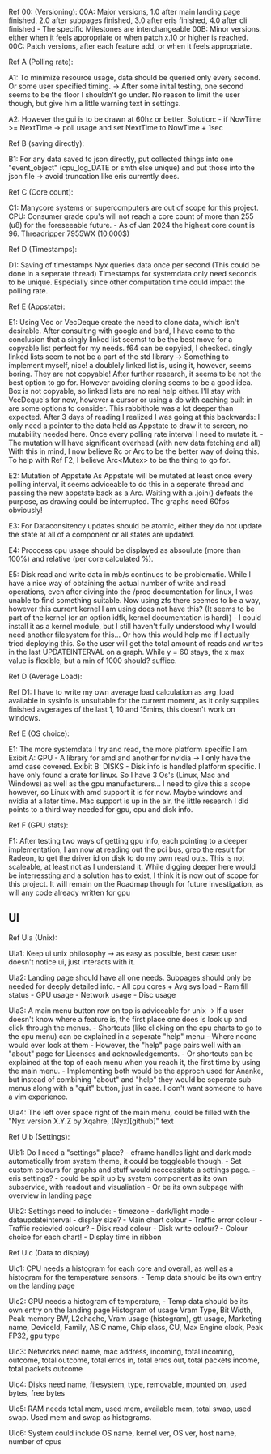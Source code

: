 Ref 00: (Versioning):
	00A: Major versions, 1.0 after main landing page finished, 2.0 after subpages finished, 3.0 after eris finished, 4.0 after cli finished
		- The specific Milestones are interchangeable
	00B: Minor versions, either when it feels appropriate or when patch x.10 or higher is reached.
	00C: Patch versions, after each feature add, or when it feels appropriate.

Ref A (Polling rate):

A1: To minimize resource usage, data should be queried only every second.
	Or some user specified timing. -> After some inital testing, one second seems to be the floor I shouldn't go under. No reason to limit the user though, but give him a little warning text in settings.

A2: However the gui is to be drawn at 60hz or better.
		Solution:
		- if NowTime >= NextTime -> poll usage and set NextTime to NowTime + 1sec

Ref B (saving directly):

B1: For any data saved to json directly, put collected things into one "event_object" (cpu_log_DATE or smth else unique) and put those into the json file -> avoid truncation like eris currently does.

Ref C (Core count):

C1: Manycore systems or supercomputers are out of scope for this project.
		CPU:
			Consumer grade cpu's will not reach a core count of more than 255 (u8) for the foreseeable future.
				- As of Jan 2024 the highest core count is 96. Threadripper 7955WX (10.000$)

Ref D (Timestamps):

D1: Saving of timestamps
		Nyx queries data once per second (This could be done in a seperate thread)
			Timestamps for systemdata only need seconds to be unique. Especially since other computation time could impact the polling rate.

Ref E (Appstate):

E1: Using Vec or VecDeque create the need to clone data, which isn't desirable. 
	After consulting with google and bard, I have come to the conclusion that a singly linked list seemst to be the best move for a copyable list perfect for my needs.
		f64 can be copyied, I checked.
		singly linked lists seem to not be a part of the std library -> Something to implement myself, nice!
		a doublely linked list is, using it, however, seems boring.
			They are not copyable!
		After further research, it seems to be not the best option to go for. However avoiding cloning seems to be a good idea.
	Box is not copyable, so linked lists are no real help either.
		I'll stay with VecDeque's for now, however a cursor or using a db with caching built in are some options to consider.
	This rabbithole was a lot deeper than expected. After 3 days of reading I realized I was going at this backwards:
		I only need a pointer to the data held as Appstate to draw it to screen, no mutability needed here.
		Once every polling rate interval I need to mutate it.
			- The mutation will have significant overhead (with new data fetching and all)
		With this in mind, I now believe Rc<VecDeque> or Arc<VecDeque> to be the better way of doing this.
	To help with Ref F2, I believe Arc<Mutex<VecDeque>> to be the thing to go for.

E2: Mutation of Appstate
	As Appstate will be mutated at least once every polling interval, it seems adviceable to do this in a seperate thread and passing the new appstate back as a Arc.
	Waiting with a .join() defeats the purpose, as drawing could be interrupted. The graphs need 60fps obviously!

E3: For Dataconsitency updates should be atomic, either they do not update the state at all of a component or all states are updated.

E4: Proccess cpu usage should be displayed as absoulute (more than 100%) and relative (per core calculated %).

E5: Disk read and write data in mb/s continues to be problematic. While I have a nice way of obtaining the actual number of write and read operations, even after diving into the /proc documentation for linux, I was unable to find something suitable. Now using zfs there seemes to be a way, however this current kernel I am using does not have this? (It seems to be part of the kernel (or an option idfk, kernel documentation is hard)) - I could install it as a kernel module, but I still haven't fully understood why I would need another filesystem for this... Or how this would help me if I actually tried deploying this.
	So the user will get the total amount of reads and writes in the last UPDATEINTERVAL on a graph. While y = 60 stays, the x max value is flexible, but a min of 1000 should? suffice.

Ref D (Average Load):

Ref D1: I have to write my own average load calculation as avg_load available in sysinfo is unsuitable for the current moment, as it only supplies finished avgerages of the last 1, 10 and 15mins, this doesn't work on windows.

Ref E (OS choice):

E1: The more systemdata I try and read, the more platform specific I am.
	Exibit A:
		GPU - A library for amd and another for nvidia -> I only have the amd case covered.
	Exibit B:
		DISKS - Disk info is handled platform specific. I have only found a crate for linux.
	So I have 3 Os's (Linux, Mac and Windows) as well as the gpu manufacturers...
	I need to give this a scope however, so Linux with amd support it is for now. Maybe windows and nvidia at a later time.
		Mac support is up in the air, the little research I did points to a third way needed for gpu, cpu and disk info.

Ref F (GPU stats):

F1:	After testing two ways of getting gpu info, each pointing to a deeper implementation, I am now at reading out the pci bus, grep the result for Radeon, to get the driver id on disk to do my own read outs. This is not scaleable, at least not as I understand it. While digging deeper here would be interressting and a solution has to exist, I think it is now out of scope for this project. It will remain on the Roadmap though for future investigation, as will any code already written for gpu

## UI

Ref UIa (Unix):

UIa1: Keep ui unix philosophy -> as easy as possible, best case: user doesn't notice ui, just interacts with it.

UIa2: Landing page should have all one needs. Subpages should only be needed for deeply detailed info.
		- All cpu cores + Avg sys load
		- Ram fill status
		- GPU usage
		- Network usage
		- Disc usage
  
UIa3: A main menu button row on top is adviceable for unix -> If a user doesn't know where a feature is, the first place one does is look up and click through the menus.
	- Shortcuts (like clicking on the cpu charts to go to the cpu menu) can be explained in a seperate "help" menu
		- Where noone would ever look at them
		- However, the "help" page pairs well with an "about" page for Licenses and acknowledgements.
	- Or shortcuts can be explained at the top of each menu when you reach it, the first time by using the main menu.
	- Implementing both would be the approch used for Ananke, but instead of combining "about" and "help" they would be seperate sub-menus along with a "quit" button, just in case. I don't want someone to have a vim experience.

UIa4: The left over space right of the main menu, could be filled with the "Nyx version X.Y.Z by Xqahre, (Nyx)[github]" text

Ref UIb (Settings):

UIb1: Do I need a "settings" place?
		- eframe handles light and dark mode automatically from system theme, it could be toggleable though.
			- Set custom colours for graphs and stuff would neccessitate a settings page.
		- eris settings?
			- could be split up by system component as its own subservice, with readout and visualiation
			- Or be its own subpage with overview in landing page

UIb2: Settings need to include:
	- timezone
	- dark/light mode
	- dataupdateinterval
	- display size?
	- Main chart colour
	- Traffic error colour
		- Traffic recievied colour?
	- Disk read colour
		- Disk write colour?
	- Colour choice for each chart!
	- Display time in ribbon

Ref UIc (Data to display)

UIc1: CPU needs a histogram for each core and overall, as well as a histogram for the temperature sensors.
		- Temp data should be its own entry on the landing page

UIc2: GPU needs a histogram of temperature,
		- Temp data should be its own entry on the landing page
	Histogram of usage
	Vram Type, Bit Width, Peak memory BW, L2chache, Vram usage (histogram), gtt usage, Marketing name, DeviceId, Family, ASIC name, Chip class, CU, Max Engine clock, Peak FP32, gpu type

UIc3: Networks need name, mac address, incoming, total incoming, outcome, total outcome, total erros in, total erros out, total packets income, total packets outcome

UIc4: Disks need name, filesystem, type, removable, mounted on, used bytes, free bytes

UIc5: RAM needs total mem, used mem, available mem, total swap, used swap. Used mem and swap as histograms.

UIc6: System could include OS name, kernel ver, OS ver, host name, number of cpus

